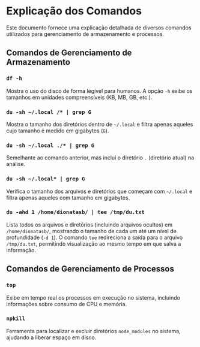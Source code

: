 # Explicação dos Comandos

Este documento fornece uma explicação detalhada de diversos comandos utilizados para gerenciamento de armazenamento e processos.

## Comandos de Gerenciamento de Armazenamento

### `df -h`

Mostra o uso do disco de forma legível para humanos. A opção `-h` exibe os tamanhos em unidades compreensíveis (KB, MB, GB, etc.).

### `du -sh ~/.local /* | grep G`

Mostra o tamanho dos diretórios dentro de `~/.local` e filtra apenas aqueles cujo tamanho é medido em gigabytes (`G`).

### `du -sh ~/.local ./* | grep G`

Semelhante ao comando anterior, mas inclui o diretório `.` (diretório atual) na análise.

### `du -sh ~/.local* | grep G`

Verifica o tamanho dos arquivos e diretórios que começam com `~/.local` e filtra apenas aqueles com tamanho em gigabytes.

### `du -ahd 1 /home/dionatasb/ | tee /tmp/du.txt`

Lista todos os arquivos e diretórios (incluindo arquivos ocultos) em `/home/dionatasb/`, mostrando o tamanho de cada um até um nível de profundidade (`-d 1`). O comando `tee` redireciona a saída para o arquivo `/tmp/du.txt`, permitindo visualização ao mesmo tempo em que salva a informação.

## Comandos de Gerenciamento de Processos

### `top`

Exibe em tempo real os processos em execução no sistema, incluindo informações sobre consumo de CPU e memória.

### `npkill`

Ferramenta para localizar e excluir diretórios `node_modules` no sistema, ajudando a liberar espaço em disco.
